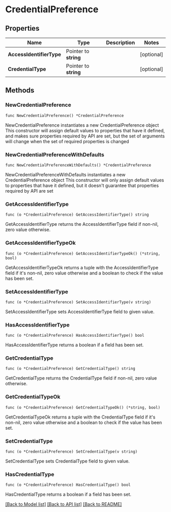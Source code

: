 # CredentialPreference

## Properties

Name | Type | Description | Notes
------------ | ------------- | ------------- | -------------
**AccessIdentifierType** | Pointer to **string** |  | [optional] 
**CredentialType** | Pointer to **string** |  | [optional] 

## Methods

### NewCredentialPreference

`func NewCredentialPreference() *CredentialPreference`

NewCredentialPreference instantiates a new CredentialPreference object
This constructor will assign default values to properties that have it defined,
and makes sure properties required by API are set, but the set of arguments
will change when the set of required properties is changed

### NewCredentialPreferenceWithDefaults

`func NewCredentialPreferenceWithDefaults() *CredentialPreference`

NewCredentialPreferenceWithDefaults instantiates a new CredentialPreference object
This constructor will only assign default values to properties that have it defined,
but it doesn't guarantee that properties required by API are set

### GetAccessIdentifierType

`func (o *CredentialPreference) GetAccessIdentifierType() string`

GetAccessIdentifierType returns the AccessIdentifierType field if non-nil, zero value otherwise.

### GetAccessIdentifierTypeOk

`func (o *CredentialPreference) GetAccessIdentifierTypeOk() (*string, bool)`

GetAccessIdentifierTypeOk returns a tuple with the AccessIdentifierType field if it's non-nil, zero value otherwise
and a boolean to check if the value has been set.

### SetAccessIdentifierType

`func (o *CredentialPreference) SetAccessIdentifierType(v string)`

SetAccessIdentifierType sets AccessIdentifierType field to given value.

### HasAccessIdentifierType

`func (o *CredentialPreference) HasAccessIdentifierType() bool`

HasAccessIdentifierType returns a boolean if a field has been set.

### GetCredentialType

`func (o *CredentialPreference) GetCredentialType() string`

GetCredentialType returns the CredentialType field if non-nil, zero value otherwise.

### GetCredentialTypeOk

`func (o *CredentialPreference) GetCredentialTypeOk() (*string, bool)`

GetCredentialTypeOk returns a tuple with the CredentialType field if it's non-nil, zero value otherwise
and a boolean to check if the value has been set.

### SetCredentialType

`func (o *CredentialPreference) SetCredentialType(v string)`

SetCredentialType sets CredentialType field to given value.

### HasCredentialType

`func (o *CredentialPreference) HasCredentialType() bool`

HasCredentialType returns a boolean if a field has been set.


[[Back to Model list]](../README.md#documentation-for-models) [[Back to API list]](../README.md#documentation-for-api-endpoints) [[Back to README]](../README.md)


